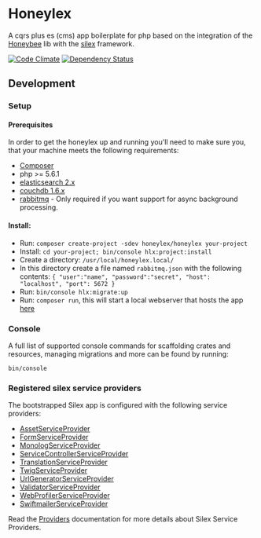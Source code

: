 # Honeylex

A cqrs plus es (cms) app boilerplate for php based on the integration of the [Honeybee][Honeybee] lib with the [silex][Documentation] framework.

[![Code Climate](https://codeclimate.com/github/honeylex/honeylex/badges/gpa.svg)](https://codeclimate.com/github/honeylex/honeylex)
[![Dependency Status](https://www.versioneye.com/user/projects/579b94f7aa78d500469f9701/badge.svg?style=flat)](https://www.versioneye.com/user/projects/579b94f7aa78d500469f9701)

## Development

### Setup

#### Prerequisites

In order to get the honeylex up and running you'll need to make sure you, that your machine meets the following requirements:

* [Composer][Composer]
* php >= 5.6.1
* [elasticsearch 2.x](https://www.elastic.co/downloads/elasticsearch)
* [couchdb 1.6.x](http://couchdb.apache.org)
* [rabbitmq](https://www.rabbitmq.com) - Only required if you want support for async background processing.

#### Install:

* Run: ```composer create-project -sdev honeylex/honeylex your-project```
* Install: ```cd your-project; bin/console hlx:project:install```
* Create a directory: ```/usr/local/honeylex.local/```
* In this directory create a file named ```rabbitmq.json``` with the following contents: ```{ "user":"name", "password":"secret", "host": "localhost", "port": 5672 }```
* Run: ```bin/console hlx:migrate:up```
* Run: ```composer run```, this will start a local webserver that hosts the app [here](http://localhost:8888/)

### Console

A full list of supported console commands for scaffolding crates and resources, managing migrations and more can be found by running:
```
bin/console
```

### Registered silex service providers

The bootstrapped Silex app is configured with the following service providers:

* [AssetServiceProvider][AssetServiceProvider]
* [FormServiceProvider][FormServiceProvider]
* [MonologServiceProvider][MonologServiceProvider]
* [ServiceControllerServiceProvider][ServiceControllerServiceProvider]
* [TranslationServiceProvider][TranslationServiceProvider]
* [TwigServiceProvider][TwigServiceProvider]
* [UrlGeneratorServiceProvider][UrlGeneratorServiceProvider]
* [ValidatorServiceProvider][ValidatorServiceProvider]
* [WebProfilerServiceProvider][WebProfilerServiceProvider]
* [SwiftmailerServiceProvider][SwiftmailerServiceProvider]

Read the [Providers][Providers] documentation for more details about Silex Service Providers.

[AssetServiceProvider]: http://silex.sensiolabs.org/doc/providers/asset.html
[Composer]: http://getcomposer.org/
[Documentation]: http://silex.sensiolabs.org/documentation
[FormServiceProvider]: http://silex.sensiolabs.org/doc/providers/form.html
[ServiceControllerServiceProvider]: http://silex.sensiolabs.org/doc/providers/service_controller.html
[TranslationServiceProvider]: http://silex.sensiolabs.org/doc/providers/translation.html
[TwigServiceProvider]: http://silex.sensiolabs.org/doc/providers/twig.html
[UrlGeneratorServiceProvider]: http://silex.sensiolabs.org/doc/providers/url_generator.html
[ValidatorServiceProvider]: http://silex.sensiolabs.org/doc/providers/validator.html
[WebProfilerServiceProvider]: http://github.com/silexphp/Silex-WebProfiler
[MonologServiceProvider]: http://silex.sensiolabs.org/doc/providers/monolog.html
[SwiftmailerServiceProvider]: http://silex.sensiolabs.org/doc/providers/swiftmailer.html
[Providers]: http://silex.sensiolabs.org/doc/providers.html
[Honeybee]: http://github.com/honeybee/honeybee
